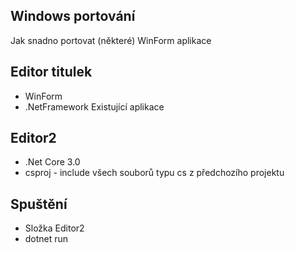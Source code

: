 Windows portování
---
Jak snadno portovat (některé) WinForm aplikace
## Editor titulek
* WinForm
* .NetFramework
Existující aplikace
## Editor2
* .Net Core 3.0
* csproj - include všech souborů typu cs z předchozího projektu

## Spuštění
* Složka Editor2
* dotnet run
